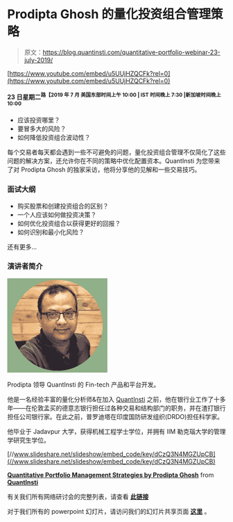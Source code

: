 # Prodipta Ghosh 的量化投资组合管理策略

> 原文：<https://blog.quantinsti.com/quantitative-portfolio-webinar-23-july-2019/>

[https://www.youtube.com/embed/u5UUjHZQCFk?rel=0](https://www.youtube.com/embed/u5UUjHZQCFk?rel=0)

**23 日星期二<sup>路【2019 年 7 月
美国东部时间上午 10:00 | IST 时间晚上 7:30 |新加坡时间晚上 10:00</sup>**

*   应该投资哪里？
*   要冒多大的风险？
*   如何降低投资组合波动性？

每个交易者每天都会遇到一些不可避免的问题，量化投资组合管理不仅简化了这些问题的解决方案，还允许你在不同的策略中优化配置资本。QuantInsti 为您带来了对 Prodipta Ghosh 的独家采访，他将分享他的见解和一些交易技巧。

### **面试大纲**

*   购买股票和创建投资组合的区别？
*   一个人应该如何做投资决策？
*   如何优化投资组合以获得更好的回报？
*   如何识别和最小化风险？

还有更多...

### **演讲者简介**

![prodipta-ghosh](img/dbe48c0fa9f4206523ad2c69e27dcb88.png)

Prodipta 领导 QuantInsti 的 Fin-tech 产品和平台开发。

他是一名经验丰富的量化分析师&在加入 [QuantInsti](https://www.quantinsti.com/) 之前，他在银行业工作了十多年——在伦敦孟买的德意志银行担任过各种交易和结构部门的职务，并在渣打银行担任公司银行家。在此之前，普罗迪塔在印度国防研发组织(DRDO)担任科学家。

他毕业于 Jadavpur 大学，获得机械工程学士学位，并拥有 IIM 勒克瑙大学的管理学研究生学位。

[//www.slideshare.net/slideshow/embed_code/key/dCzQ3N4MGZUpCB](//www.slideshare.net/slideshow/embed_code/key/dCzQ3N4MGZUpCB)

**[Quantitative Portfolio Management Strategies by Prodipta Ghosh](//www.slideshare.net/QuantInsti/quantitative-portfolio-management-strategies-by-prodipta-ghosh "Quantitative Portfolio Management Strategies by Prodipta Ghosh")** from **[QuantInsti](https://www.slideshare.net/QuantInsti)**

有关我们所有网络研讨会的完整列表，请查看 **[此链接](https://blog.quantinsti.com/tag/webinars/)**

对于我们所有的 powerpoint 幻灯片，请访问我们的幻灯片共享页面 **[这里](https://www.slideshare.net/QuantInsti)** 。